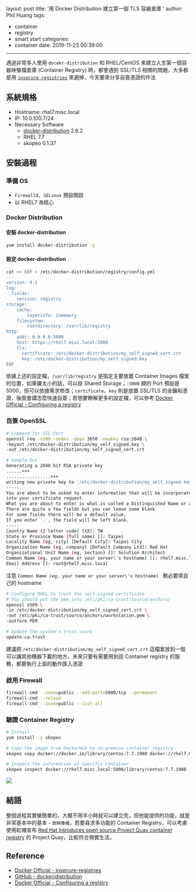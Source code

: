 layout: post
title: '用 Docker Distribution 建立第一個 TLS 容器倉庫 '
author: Phil Huang
tags:
  - container
  - registry
  - smart start
categories:
  - container
date: 2019-11-23 00:39:00
---
遇過非常多人使用 `docekr-distribution` 和 RHEL/CentOS 來建立人生第一個容器映像檔倉庫 (Container Registry) 時，都會遇到 SSL/TLS 相關的問題，大多都是用 [`insecure-registries`][1] 來避掉，今天要來分享自簽憑證的作法

<!--more-->

## 系統規格
- Hostname: rhel7.misc.local
- IP: 10.0.100.7/24
- Necessary Software
  - [docker-distribution][2] 2.6.2
  - RHEL 7.7 
  - skopeo 0.1.37

## 安裝過程

### 準備 OS
- `Firewalld`、`SELinux` 預設開啟
- 以 RHEL7 為核心

### Docker Distribution

#### 安裝 docker-distribution
```bash
yum install docker-distribution -y
```

#### 設定 docker-distribution
```bash
cat << EOF > /etc/docker-distribution/registry/config.yml
---
version: 0.1
log:
  fields:
    service: registry
storage:
    cache:
        layerinfo: inmemory
    filesystem:
        rootdirectory: /var/lib/registry
http:
    addr: 0.0.0.0:5000
    host: https://rhel7.misc.local:5000
    tls:
      certificate: /etc/docker-distribution/my_self_signed_cert.crt
      key: /etc/docker-distribution/my_self_signed.key
EOF
```

依據上述的設定檔，`/var/lib/registry` 是指定主要放置 Container Images 檔案的位置，如果嫌太小的話，可以掛 Shared Storage；`:5000` 開的 Port 預設是 5000，但可以依據需求修改；`certificate`、`key` 則是放置 SSL/TLS 的金鑰和憑證，後面會講怎麼快速自簽；若想要瞭解更多的設定檔，可以參考 [Docker Official - Configuring a registry][3]

### 自簽 OpenSSL 
```bash
# Command for SSL Cert
openssl req -x509 -nodes -days 3650 -newkey rsa:2048 \
-keyout /etc/docker-distribution/my_self_signed.key \
-out /etc/docker-distribution/my_self_signed_cert.crt

# Sample Out
Generating a 2048 bit RSA private key
......+++
.................+++
writing new private key to '/etc/docker-distribution/my_self_signed.key'
-----
You are about to be asked to enter information that will be incorporated
into your certificate request.
What you are about to enter is what is called a Distinguished Name or a DN.
There are quite a few fields but you can leave some blank
For some fields there will be a default value,
If you enter '.', the field will be left blank.
-----
Country Name (2 letter code) [XX]: TW
State or Province Name (full name) []: Taipei
Locality Name (eg, city) [Default City]: Taipei City
Organization Name (eg, company) [Default Company Ltd]: Red Hat
Organizational Unit Name (eg, section) []: Solution Architect
Common Name (eg, your name or your server\'s hostname) []: rhel7.misc.local
Email Address []: root@rhel7.misc.local
```
注意 `Common Name (eg, your name or your server\'s hostname) ` 務必要填自己的 hostname


```bash
# Configure RHEL to trust the self-signed certificate
# You should put the pem into /etc/pki/ca-trust/source/anchors/
openssl x509 \
-in /etc/docker-distribution/my_self_signed_cert.crt \
-out /etc/pki/ca-trust/source/anchors/workstation.pem \
-outform PEM

# Update the system's trust store
update-ca-trust
```

建議把 `/etc/docker-distribution/my_self_signed_cert.crt` 這檔案放到一個可以讓其他機器下載的地方，未來只要有需要用到該 Container registry 的服務，都要執行上面的動作匯入憑證


### 啟用 Firewall
```bash
firewall-cmd --zone=public --add-port=5000/tcp --permanent
firewall-cmd --reload
firewall-cmd --zone=public --list-all
```

### 驗證 Container Registry
```bash
# Install
yum install -y skopeo

# Copy the image from DockerHub to on-premise container registry
skopeo copy docker://docker.io/library/centos:7.7.1908 docker://rhel7.misc.local:5000/library/centos:7.7.1908

# Inspect the information of specific container 
skopeo inspect docker://rhel7.misc.local:5000/library/centos:7.7.1908
```

![](/images/container-registry.png)


## 結語

整個過程其實蠻簡單的，大概不用半小時就可以建立完，但他能提供的功能，就是非常基本中的基本 - `放映像檔`，若要尋求多功能的 Container Registry，可以考慮使用紅帽宣布 [Red Hat Introduces open source Project Quay container registry][4] 的 Project Quay，比較符合現實生活。

## Reference
- [Docker Official - insecure-registries][1]
- [GitHub - docker/distribution][2]
- [Docker Official - Configuring a registry][3]
  
[1]: https://docs.docker.com/registry/insecure/
[2]: https://github.com/docker/distribution
[3]: https://docs.docker.com/registry/configuration/
[4]: https://www.redhat.com/en/blog/red-hat-introduces-open-source-project-quay-container-registry